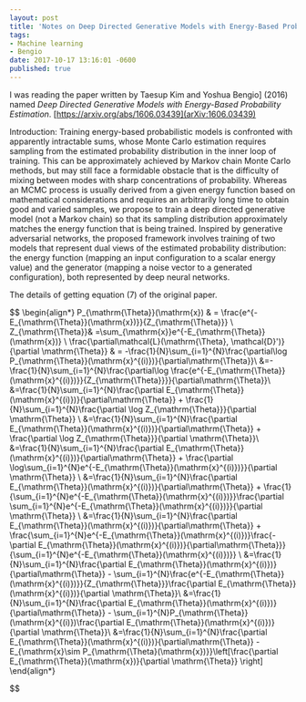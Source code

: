 ```yaml
---
layout: post
title: 'Notes on Deep Directed Generative Models with Energy-Based Probability Estimation'
tags:
- Machine learning
- Bengio
date: 2017-10-17 13:16:01 -0600
published: true
---
```


I was reading the paper written by Taesup Kim and Yoshua Bengio] (2016) named *Deep Directed Generative Models with Energy-Based Probability Estimation*. [https://arxiv.org/abs/1606.03439](arXiv:1606.03439) 

Introduction: Training energy-based probabilistic models is confronted with apparently intractable sums, whose Monte Carlo estimation requires sampling from the estimated probability distribution in the inner loop of training. This can be approximately achieved by Markov chain Monte Carlo methods, but may still face a formidable obstacle that is the difficulty of mixing between modes with sharp concentrations of probability. Whereas an MCMC process is usually derived from a given energy function based on mathematical considerations and requires an arbitrarily long time to obtain good and varied samples, we propose to train a deep directed generative model (not a Markov chain) so that its sampling distribution approximately matches the energy function that is being trained. Inspired by generative adversarial networks, the proposed framework involves training of two models that represent dual views of the estimated probability distribution: the energy function (mapping an input configuration to a scalar energy value) and the generator (mapping a noise vector to a generated configuration), both represented by deep neural networks.



The details of getting equation (7) of the original paper.

$$
\begin{align*}
P_{\mathrm{\Theta}}(\mathrm{x}) & = \frac{e^{-E_{\mathrm{\Theta}}(\mathrm{x})}}{Z_{\mathrm{\Theta}}} \\
Z_{\mathrm{\Theta}}& =\sum_{\mathrm{x}}e^{-E_{\mathrm{\Theta}}(\mathrm{x})} \\
\frac{\partial\mathcal{L}(\mathrm{\Theta}, \mathcal{D}')}{\partial \mathrm{\Theta}} & = -\frac{1}{N}\sum_{i=1}^{N}\frac{\partial\log P_{\mathrm{\Theta}}(\mathrm{x}^{(i)})}{\partial\mathrm{\Theta}}\\
&=-\frac{1}{N}\sum_{i=1}^{N}\frac{\partial\log \frac{e^{-E_{\mathrm{\Theta}}(\mathrm{x}^{(i)})}}{Z_{\mathrm{\Theta}}}}{\partial\mathrm{\Theta}}\\
&=\frac{1}{N}\sum_{i=1}^{N}\frac{\partial E_{\mathrm{\Theta}}(\mathrm{x}^{(i)})}{\partial\mathrm{\Theta}} + \frac{1}{N}\sum_{i=1}^{N}\frac{\partial \log Z_{\mathrm{\Theta}}}{\partial \mathrm{\Theta}} \\
&=\frac{1}{N}\sum_{i=1}^{N}\frac{\partial E_{\mathrm{\Theta}}(\mathrm{x}^{(i)})}{\partial\mathrm{\Theta}} + \frac{\partial \log Z_{\mathrm{\Theta}}}{\partial \mathrm{\Theta}}\\
&=\frac{1}{N}\sum_{i=1}^{N}\frac{\partial E_{\mathrm{\Theta}}(\mathrm{x}^{(i)})}{\partial\mathrm{\Theta}} + \frac{\partial \log\sum_{i=1}^{N}e^{-E_{\mathrm{\Theta}}(\mathrm{x}^{(i)})}}{\partial \mathrm{\Theta}} \\
&=\frac{1}{N}\sum_{i=1}^{N}\frac{\partial E_{\mathrm{\Theta}}(\mathrm{x}^{(i)})}{\partial\mathrm{\Theta}} +  \frac{1}{\sum_{i=1}^{N}e^{-E_{\mathrm{\Theta}}(\mathrm{x}^{(i)})}}\frac{\partial \sum_{i=1}^{N}e^{-E_{\mathrm{\Theta}}(\mathrm{x}^{(i)})}}{\partial \mathrm{\Theta}} \\
&=\frac{1}{N}\sum_{i=1}^{N}\frac{\partial E_{\mathrm{\Theta}}(\mathrm{x}^{(i)})}{\partial\mathrm{\Theta}} +  \frac{\sum_{i=1}^{N}e^{-E_{\mathrm{\Theta}}(\mathrm{x}^{(i)})}\frac{-\partial E_{\mathrm{\Theta}}(\mathrm{x}^{(i)})}{\partial\mathrm{\Theta}}}{\sum_{i=1}^{N}e^{-E_{\mathrm{\Theta}}(\mathrm{x}^{(i)})}}  \\
&=\frac{1}{N}\sum_{i=1}^{N}\frac{\partial E_{\mathrm{\Theta}}(\mathrm{x}^{(i)})}{\partial\mathrm{\Theta}} - \sum_{i=1}^{N}\frac{e^{-E_{\mathrm{\Theta}}(\mathrm{x}^{(i)})}}{Z_{\mathrm{\Theta}}}\frac{\partial E_{\mathrm{\Theta}}(\mathrm{x}^{(i)})}{\partial \mathrm{\Theta}}\\
&=\frac{1}{N}\sum_{i=1}^{N}\frac{\partial E_{\mathrm{\Theta}}(\mathrm{x}^{(i)})}{\partial\mathrm{\Theta}} - \sum_{i=1}^{N}P_{\mathrm{\Theta}}(\mathrm{x}^{(i)})\frac{\partial E_{\mathrm{\Theta}}(\mathrm{x}^{(i)})}{\partial \mathrm{\Theta}}\\
&=\frac{1}{N}\sum_{i=1}^{N}\frac{\partial E_{\mathrm{\Theta}}(\mathrm{x}^{(i)})}{\partial\mathrm{\Theta}} - E_{\mathrm{x}\sim P_{\mathrm{\Theta}(\mathrm{x})}}\left[\frac{\partial E_{\mathrm{\Theta}}(\mathrm{x})}{\partial \mathrm{\Theta}} \right]
\end{align*}

$$
